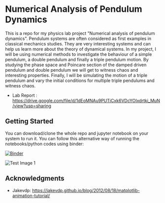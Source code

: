 # Numerical Analysis of Pendulum Dynamics

This is a repo for my physics lab project "Numerical analysis of pendulum dynamics".
Pendulum systems are often considered as first examples in classical mechanics studies. They are very interesting systems and can help us learn more about the theory of dynamical systems. In my project, I will be using numerical methods to investigate the behaviour of a simple pendulum, a double pendulum and finally a triple pendulum motion. By studying the phase space and Poincare section of the damped driven pendulum and double pendulum we will get to witness chaos and interesting properties. Finally, I will be simulating the motion of a triple pendulum and vary the initial conditions for multiple triple pendulums and witness chaos.


* Lab Report : https://drive.google.com/file/d/1dEoMNAu9PUTiCxk6VDcYOIxdrtki_MuN/view?usp=sharing


## Getting Started

You can download/clone the whole repo and jupyter notebook on your system to run it. You can follow this alternative way of running the notebooks/python codes using binder:

[![Binder](https://mybinder.org/badge_logo.svg)](https://mybinder.org/v2/gh/pranavastro/PhysicsLab/master)

![Test Image 1](https://github.com/pranavastro/PhysicsLab/blob/master/Plots/frame_130_delay-0.05s.jpg)



## Acknowledgments

* Jakevdp: https://jakevdp.github.io/blog/2012/08/18/matplotlib-animation-tutorial/
